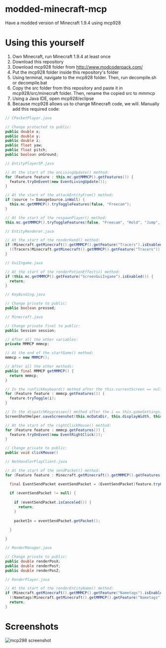 # modded-minecraft-mcp
Have a modded version of Minecraft 1.9.4 using mcp928

# Using this yourself
1. Own Minecraft, run Minecraft 1.9.4 at least once
2. Download this repository
3. Download mcp928 folder from http://www.modcoderpack.com/
4. Put the mcp928 folder inside this repository's folder
5. Using terminal, navigate to the mcp928 folder. Then, run decompile.sh or decompile.bat
6. Copy the src folder from this repository and paste it in mcp928/src/minecraft folder. Then, rename the copied src to mmmcp
7. Using a Java IDE, open mcp928/eclipse
8. Because mcp928 allows us to change Minecraft code, we will. Manually add this required code:

```java
// CPacketPlayer.java

// Change protected to public:
public double x;
public double y;
public double z;
public float yaw;
public float pitch;
public boolean onGround;
```
```java
// EntityPlayerSP.java

// At the start of the onLivingUpdate() method:
for (Feature feature : this.mc.getMMMCP().getFeatures()) {
  feature.tryOnEvent(new EventLivingUpdate());
}

// At the start of the attackEntityFrom() method:
if (source != DamageSource.inWall) {
  this.mc.getMMMCP().tryToggleFeatures(false, "Freecam");
}

// At the start of the respawnPlayer() method:
this.mc.getMMMCP().tryToggleFeatures(false, "Freecam", "Hold", "Jump", "Sneak", "Triggerbot", "Walk");
```
```java
// EntityRenderer.java

// At the start of the renderHand() method:
if (Minecraft.getMinecraft().getMMMCP().getFeature("Tracers").isEnabled()) {
  ((Tracers)Minecraft.getMinecraft().getMMMCP().getFeature("Tracers")).doTracers();
}
```
```java
// GuiIngame.java

// At the start of the renderPotionEffects() method:
if (this.mc.getMMMCP().getFeature("ScreenGuiIngame").isEnabled()) {
  return;
}
```
```java
// KeyBinding.java

// Change private to public:
public boolean pressed;
```
```java
// Minecraft.java

// Change private final to public:
public Session session;

// After all the other variables:
private MMMCP mmmcp;

// At the end of the startGame() method:
mmmcp = new MMMCP();

// After all the other methods:
public final MMMCP getMMMCP() {
  return mmmcp;
}

// In the runTickKeyboard() method after the this.currentScreen == null check:
for (Feature feature : mmmcp.getFeatures()) {
  feature.tryToggle(i);
}

// In the dispatchKeypresses() method after the i == this.gameSettings.keyBindScreenshot.getKeyCode() check:
ScreenShotHelper.saveScreenshot(this.mcDataDir, this.displayWidth, this.displayHeight, this.framebufferMc);

// At the start of the rightClickMouse() method:
for (Feature feature : mmmcp.getFeatures()) {
  feature.tryOnEvent(new EventRightClick());
}

// Change private to public:
public void clickMouse()
```
```java
// NetHandlerPlayClient.java

// At the start of the sendPacket() method:
for (Feature feature : Minecraft.getMinecraft().getMMMCP().getFeatures()) {

  final EventSendPacket eventSendPacket = (EventSendPacket)feature.tryOnEvent(new EventSendPacket(packetIn));
  
  if (eventSendPacket != null) {
    
    if (eventSendPacket.isCanceled()) {
      return;
    }
    
    packetIn = eventSendPacket.getPacket();
    
  }

}
```
```java
// RenderManager.java

// Change private to public:
public double renderPosX;
public double renderPosY;
public double renderPosZ;
```
```java
// RenderPlayer.java

// At the start of the renderEntityName() method:
if (Minecraft.getMinecraft().getMMMCP().getFeature("Nametags").isEnabled()) {
  ((Nametags)Minecraft.getMinecraft().getMMMCP().getFeature("Nametags")).doNametag(entityIn, entityIn.getDisplayName().getUnformattedText(), x, y, z, renderManager, getFontRendererFromRenderManager());
  return;
}
```

# Screenshots
![mcp298 screenshot](https://i.imgur.com/bau3Ouo.jpg)
